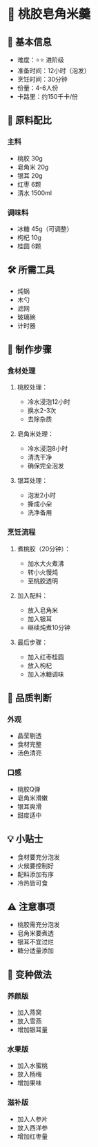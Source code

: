 # 🍑 桃胶皂角米羹

## 📝 基本信息
- 难度：⭐⭐ 进阶级
- 准备时间：12小时（泡发）
- 烹饪时间：30分钟
- 份量：4-6人份
- 卡路里：约150千卡/份

## 🧂 原料配比
### 主料
- 桃胶 30g
- 皂角米 20g
- 银耳 20g
- 红枣 6颗
- 清水 1500ml

### 调味料
- 冰糖 45g（可调整）
- 枸杞 10g
- 桂圆 6颗

## 🛠️ 所需工具
- 炖锅
- 木勺
- 滤网
- 玻璃碗
- 计时器

## 📝 制作步骤

### 食材处理
1. 桃胶处理：
   - 冷水浸泡12小时
   - 换水2-3次
   - 去除杂质

2. 皂角米处理：
   - 冷水浸泡8小时
   - 清洗干净
   - 确保完全泡发

3. 银耳处理：
   - 泡发2小时
   - 撕成小朵
   - 洗净备用

### 烹饪流程
1. 煮桃胶（20分钟）：
   - 加水大火煮沸
   - 转小火慢炖
   - 至桃胶透明

2. 加入配料：
   - 放入皂角米
   - 加入银耳
   - 继续炖煮10分钟

3. 最后步骤：
   - 加入红枣桂圆
   - 放入枸杞
   - 加入冰糖调味

## 🎯 品质判断

### 外观
- 晶莹剔透
- 食材完整
- 汤色清亮

### 口感
- 桃胶Q弹
- 皂角米滑嫩
- 银耳爽滑
- 甜度适中

## 💡 小贴士
- 食材要充分泡发
- 火候要控制好
- 配料添加有序
- 冷热皆可食

## ⚠️ 注意事项
- 桃胶需充分泡发
- 皂角米要煮透
- 银耳不宜过烂
- 糖分适量添加

## 🔄 变种做法

### 养颜版
- 加入燕窝
- 放入雪燕
- 增加银耳量

### 水果版
- 加入水蜜桃
- 放入杨梅
- 增加果味

### 滋补版
- 加入人参片
- 放入西洋参
- 增加红枣量